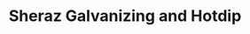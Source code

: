 ---
title: "Sheraz Galvanizing and Hotdip"
url: /karachi/sheraz-galvanizing-and-hotdip/
shop: shop
---